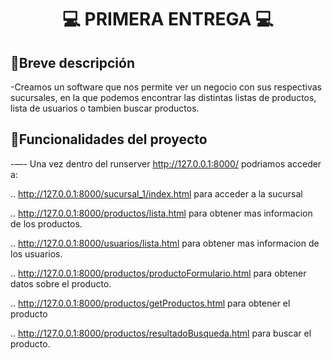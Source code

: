 ##

<h1 align="center">💻 PRIMERA ENTREGA 💻

## 📂Breve descripción

-Creamos un software que nos permite ver un negocio con sus respectivas sucursales, en la que podemos encontrar las distintas listas de productos, lista de usuarios o tambien buscar productos.

## :hammer:Funcionalidades del proyecto

-—- Una vez dentro del runserver http://127.0.0.1:8000/ podriamos acceder a:

.. http://127.0.0.1:8000/sucursal_1/index.html para acceder a la sucursal

.. http://127.0.0.1:8000/productos/lista.html para obtener mas informacion de los productos.

.. http://127.0.0.1:8000/usuarios/lista.html para obtener mas informacion de los usuarios.

.. http://127.0.0.1:8000/productos/productoFormulario.html para obtener datos sobre el producto.

.. http://127.0.0.1:8000/productos/getProductos.html para obtener el producto

.. http://127.0.0.1:8000/productos/resultadoBusqueda.html para buscar el producto.
